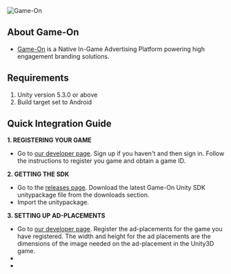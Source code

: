 ![Game-On](https://res.cloudinary.com/dy3h28fqw/image/upload/v1585113432/game-on/Logos/Logo-square_zq6mq3.png)

## About Game-On
* [Game-On](https://www.game-on.ai) is a Native In-Game Advertising Platform powering high engagement branding solutions.

## Requirements
1. Unity version 5.3.0 or above    
2. Build target set to Android

## Quick Integration Guide

__1. REGISTERING YOUR GAME__
  + Go to [our developer page](https://developers.game-on.ai). Sign up if you haven't and then sign in. Follow the instructions to register you game and obtain a game ID.

__2. GETTING THE SDK__
  + Go to the [releases page](https://github.com/nishanthinide/game-on-sdk/releases/latest). Download the latest Game-On Unity SDK unitypackage file from the downloads section.  
  + Import the unitypackage.

__3. SETTING UP AD-PLACEMENTS__
  + Go to [our developer page](https://developers.game-on.ai). Register the ad-placements for the game you have registered. The width and height for the ad placements are the dimensions of the image needed on the ad-placement in the Unity3D game.
  + 
  + 